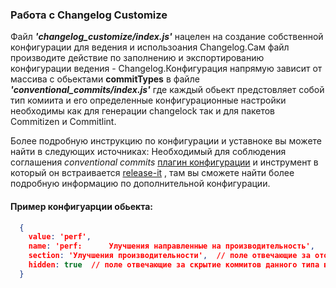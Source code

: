 ### Работа с Changelog Customize

Файл *__'changelog_customize/index.js'__* нацелен на создание собственной конфигурации для ведения и использоания Changelog.Сам файл производите  действие по заполнению и экспортированию конфигурации ведения - Changelog.Конфигурация напрямую зависит от массива с обьектами __commitTypes__ в файле *__'conventional_commits/index.js'__*  где каждый обьект предстовляет собой тип комиита и его определенные конфигурационные настройки необходимы как для генерации changelock так и для пакетов Commitizen и Commitlint.

Более подробную инструкцию по конфигурации и уставноке вы можете найти в следующих источниках: Необходимый для соблюдения соглашения *conventional commits* [плагин конфигурации](https://github.com/release-it/conventional-changelog/blob/master/README.md) и инструмент в который он встраивается [release-it](https://github.com/release-it/release-it/tree/main) , там вы сможете найти более подробную информацию по дополнительной конфигурации.

#### Пример конфигуарции обьекта:

```json
  {
    value: 'perf',
    name: 'perf:      Улучшения направленные на производительность',  
    section: 'Улучшения производительности',  // поле отвечающие за отображение коммитов данного типа в логе изменений не может быть вместе с полем 'hidden'
    hidden: true  // поле отвечающие за скрытие коммитов данного типа в логе изменений не может быть вместе с полем 'section'
  }